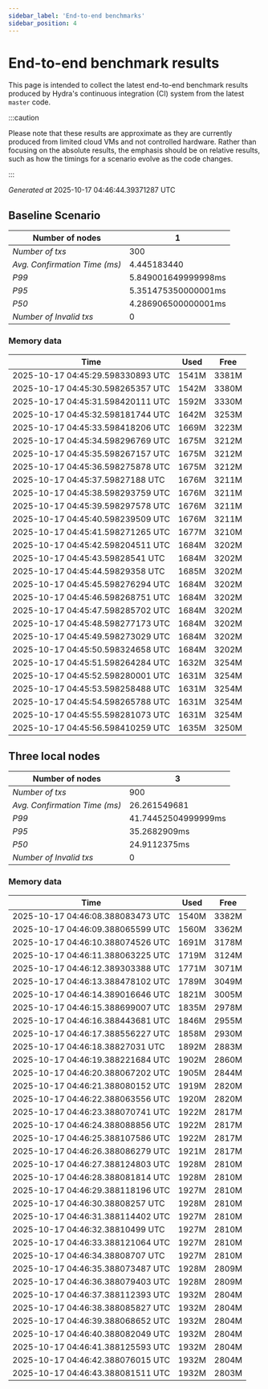 ```yaml
--- 
sidebar_label: 'End-to-end benchmarks' 
sidebar_position: 4 
--- 
```


# End-to-end benchmark results 

This page is intended to collect the latest end-to-end benchmark  results produced by Hydra's continuous integration (CI) system from  the latest `master` code.

:::caution

Please note that these results are approximate  as they are currently produced from limited cloud VMs and not controlled hardware.  Rather than focusing on the absolute results,   the emphasis should be on relative results,  such as how the timings for a scenario evolve as the code changes.

:::

_Generated at_  2025-10-17 04:46:44.39371287 UTC


## Baseline Scenario



| Number of nodes |  1 | 
| -- | -- |
| _Number of txs_ | 300 |
| _Avg. Confirmation Time (ms)_ | 4.445183440 |
| _P99_ | 5.849001649999998ms |
| _P95_ | 5.351475350000001ms |
| _P50_ | 4.286906500000001ms |
| _Number of Invalid txs_ | 0 |
      

### Memory data 

 | Time | Used | Free | 
|------------------------------------|------|------|
 | 2025-10-17 04:45:29.598330893 UTC | 1541M | 3381M | 
 | 2025-10-17 04:45:30.598265357 UTC | 1542M | 3380M | 
 | 2025-10-17 04:45:31.598420111 UTC | 1592M | 3330M | 
 | 2025-10-17 04:45:32.598181744 UTC | 1642M | 3253M | 
 | 2025-10-17 04:45:33.598418206 UTC | 1669M | 3223M | 
 | 2025-10-17 04:45:34.598296769 UTC | 1675M | 3212M | 
 | 2025-10-17 04:45:35.598267157 UTC | 1675M | 3212M | 
 | 2025-10-17 04:45:36.598275878 UTC | 1675M | 3212M | 
 | 2025-10-17 04:45:37.59827188 UTC | 1676M | 3211M | 
 | 2025-10-17 04:45:38.598293759 UTC | 1676M | 3211M | 
 | 2025-10-17 04:45:39.598297578 UTC | 1676M | 3211M | 
 | 2025-10-17 04:45:40.598239509 UTC | 1676M | 3211M | 
 | 2025-10-17 04:45:41.598271265 UTC | 1677M | 3210M | 
 | 2025-10-17 04:45:42.598204511 UTC | 1684M | 3202M | 
 | 2025-10-17 04:45:43.59828541 UTC | 1684M | 3202M | 
 | 2025-10-17 04:45:44.59829358 UTC | 1685M | 3202M | 
 | 2025-10-17 04:45:45.598276294 UTC | 1684M | 3202M | 
 | 2025-10-17 04:45:46.598268751 UTC | 1684M | 3202M | 
 | 2025-10-17 04:45:47.598285702 UTC | 1684M | 3202M | 
 | 2025-10-17 04:45:48.598277173 UTC | 1684M | 3202M | 
 | 2025-10-17 04:45:49.598273029 UTC | 1684M | 3202M | 
 | 2025-10-17 04:45:50.598324658 UTC | 1684M | 3202M | 
 | 2025-10-17 04:45:51.598264284 UTC | 1632M | 3254M | 
 | 2025-10-17 04:45:52.598280001 UTC | 1631M | 3254M | 
 | 2025-10-17 04:45:53.598258488 UTC | 1631M | 3254M | 
 | 2025-10-17 04:45:54.598265788 UTC | 1631M | 3254M | 
 | 2025-10-17 04:45:55.598281073 UTC | 1631M | 3254M | 
 | 2025-10-17 04:45:56.598410259 UTC | 1635M | 3250M | 


## Three local nodes



| Number of nodes |  3 | 
| -- | -- |
| _Number of txs_ | 900 |
| _Avg. Confirmation Time (ms)_ | 26.261549681 |
| _P99_ | 41.74452504999999ms |
| _P95_ | 35.2682909ms |
| _P50_ | 24.9112375ms |
| _Number of Invalid txs_ | 0 |
      

### Memory data 

 | Time | Used | Free | 
|------------------------------------|------|------|
 | 2025-10-17 04:46:08.388083473 UTC | 1540M | 3382M | 
 | 2025-10-17 04:46:09.388065599 UTC | 1560M | 3362M | 
 | 2025-10-17 04:46:10.388074526 UTC | 1691M | 3178M | 
 | 2025-10-17 04:46:11.388063225 UTC | 1719M | 3124M | 
 | 2025-10-17 04:46:12.389303388 UTC | 1771M | 3071M | 
 | 2025-10-17 04:46:13.388478102 UTC | 1789M | 3049M | 
 | 2025-10-17 04:46:14.389016646 UTC | 1821M | 3005M | 
 | 2025-10-17 04:46:15.388699007 UTC | 1835M | 2978M | 
 | 2025-10-17 04:46:16.388443681 UTC | 1846M | 2955M | 
 | 2025-10-17 04:46:17.388556227 UTC | 1858M | 2930M | 
 | 2025-10-17 04:46:18.38827031 UTC | 1892M | 2883M | 
 | 2025-10-17 04:46:19.388221684 UTC | 1902M | 2860M | 
 | 2025-10-17 04:46:20.388067202 UTC | 1905M | 2844M | 
 | 2025-10-17 04:46:21.388080152 UTC | 1919M | 2820M | 
 | 2025-10-17 04:46:22.388063556 UTC | 1920M | 2820M | 
 | 2025-10-17 04:46:23.388070741 UTC | 1922M | 2817M | 
 | 2025-10-17 04:46:24.388088856 UTC | 1922M | 2817M | 
 | 2025-10-17 04:46:25.388107586 UTC | 1922M | 2817M | 
 | 2025-10-17 04:46:26.388086279 UTC | 1921M | 2817M | 
 | 2025-10-17 04:46:27.388124803 UTC | 1928M | 2810M | 
 | 2025-10-17 04:46:28.388081814 UTC | 1928M | 2810M | 
 | 2025-10-17 04:46:29.388118196 UTC | 1927M | 2810M | 
 | 2025-10-17 04:46:30.38808257 UTC | 1928M | 2810M | 
 | 2025-10-17 04:46:31.388114402 UTC | 1927M | 2810M | 
 | 2025-10-17 04:46:32.38810499 UTC | 1927M | 2810M | 
 | 2025-10-17 04:46:33.388121064 UTC | 1927M | 2810M | 
 | 2025-10-17 04:46:34.38808707 UTC | 1927M | 2810M | 
 | 2025-10-17 04:46:35.388073487 UTC | 1928M | 2809M | 
 | 2025-10-17 04:46:36.388079403 UTC | 1928M | 2809M | 
 | 2025-10-17 04:46:37.388112393 UTC | 1932M | 2804M | 
 | 2025-10-17 04:46:38.388085827 UTC | 1932M | 2804M | 
 | 2025-10-17 04:46:39.388068652 UTC | 1932M | 2804M | 
 | 2025-10-17 04:46:40.388082049 UTC | 1932M | 2804M | 
 | 2025-10-17 04:46:41.388125593 UTC | 1932M | 2804M | 
 | 2025-10-17 04:46:42.388076015 UTC | 1932M | 2804M | 
 | 2025-10-17 04:46:43.388081511 UTC | 1932M | 2803M | 

